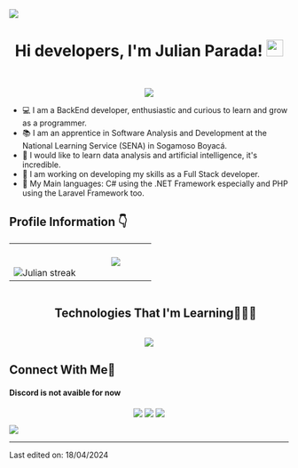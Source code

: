 <img src="https://user-images.githubusercontent.com/73097560/115834477-dbab4500-a447-11eb-908a-139a6edaec5c.gif">

<h1 align="center">
Hi developers, I'm Julian Parada!
	<a href="https://github.com/JParadaDev07" target="_self">
		<img src="https://media.giphy.com/media/hvRJCLFzcasrR4ia7z/giphy.gif" width="30">
	</a>
</h1>
<br/>

<p align="center">
  <a href="https://github.com/JParadaDev07"><img src="https://readme-typing-svg.herokuapp.com?font=Time+New+Roman&color=cyan&size=25&center=true&vCenter=true&width=600&height=100&lines=Back-End+Developer,;Software+Development+Practicant,;Curious+Learner,;Growing+up+to+become+a+Full+Stack"></a>
</p>

- 💻 I am a BackEnd developer, enthusiastic and curious to learn and grow as a programmer.
- 📚 I am an apprentice in Software Analysis and Development at the National Learning Service (SENA) in Sogamoso Boyacá.
- 📝 I would like to learn data analysis and artificial intelligence, it's incredible.
- 🔭 I am working on developing my skills as a Full Stack developer.
- 🌟 My Main languages: C# using the .NET Framework especially and PHP using the Laravel Framework too.

## Profile Information 👇

<p align="center">

<table align="center">
<tr border="none">
<td width="50%" align="center">
  <br></br>
  <img  alt="Julian streak" src="https://github-readme-streak-stats.herokuapp.com/?user=JParadaDev07&theme=dark&hide_border=false" /> 
</td>

<td width="50%" align="center">

  <img align="center" src="https://github-readme-stats.vercel.app/api/top-langs/?username=JParadaDev07&theme=radical&hide_border=false&no-bg=true&no-frame=true&langs_count=10"/>
  
  </td>
</tr>
</table>

</p>
<div id="user-content-toc">
  <ul align="center">
    <summary><h2 style="display: inline-block">Technologies That I'm Learning👨🏻‍💻</h2></summary>
  </ul>
</div>
<!--tech stack icons-->
<p align="center">
  <a href="https://skillicons.dev">
    <img src="https://skillicons.dev/icons?i=js,react,cs,dotnet,php,laravel,mysql,postgres,postman,git&perline=6" /> 
  </a>
</p>

## Connect With Me🤝

#### Discord is not avaible for now

<p align="center">
    <a href=""><img align="center" src="https://img.shields.io/badge/Discord-7289DA?style=for-the-badge&logo=discord&logoColor=white" /></a>
    <a href="mailto:alexgualteros02@gmail.com"><img align="center" src="https://img.shields.io/badge/Gmail-D14836?style=for-the-badge&logo=gmail&logoColor=white" /></a>
    <a href="mailto:japarada72@soy.sena.edu.co"><img align="center" src="https://img.shields.io/badge/Microsoft_Outlook-0078D4?style=for-the-badge&logo=microsoft-outlook&logoColor=white" /></a>

</p>

<img src="https://user-images.githubusercontent.com/73097560/115834477-dbab4500-a447-11eb-908a-139a6edaec5c.gif">


----------------------------------------------------------------------


Last edited on: 18/04/2024
